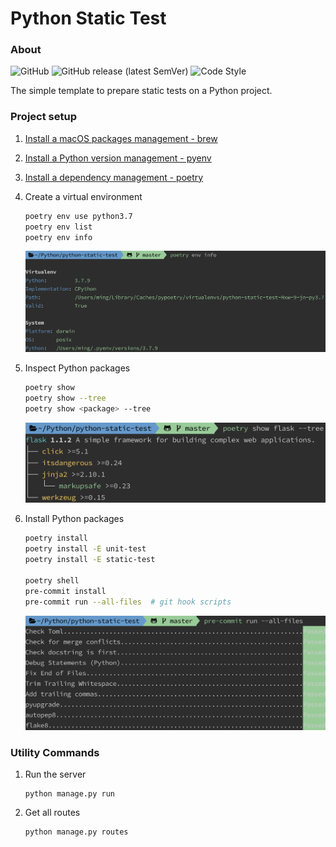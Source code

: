 # Python Static Test

### About

![GitHub](https://img.shields.io/github/license/hackerYM/python-static-test?color=blue)
![GitHub release (latest SemVer)](https://img.shields.io/github/v/release/hackerYM/python-static-test?color=blue)
![Code Style](https://img.shields.io/badge/code%20style-flake8-000000.svg)

The simple template to prepare static tests on a Python project.


### Project setup

1. [Install a macOS packages management - brew](https://brew.sh/)

1. [Install a Python version management - pyenv](https://github.com/pyenv/pyenv)

1. [Install a dependency management - poetry]((https://python-poetry.org/docs/))

1. Create a virtual environment

   ```bash
   poetry env use python3.7
   poetry env list
   poetry env info
   ```

   ![Sample Image](images/sample-01.png)

1. Inspect Python packages

   ```bash
   poetry show
   poetry show --tree
   poetry show <package> --tree
   ```

   ![Sample Image](images/sample-02.png)

1. Install Python packages

   ```bash
   poetry install
   poetry install -E unit-test
   poetry install -E static-test

   poetry shell
   pre-commit install
   pre-commit run --all-files  # git hook scripts
   ```

   ![Sample Image](images/sample-03.png)


### Utility Commands

1. Run the server

    ```shell
    python manage.py run
    ```

1. Get all routes

    ```shell
    python manage.py routes
    ```
